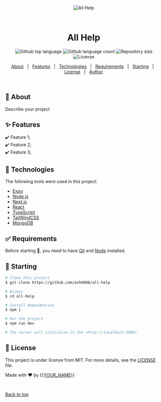 <div align="center" id="top"> 
  <img src="./.github/app.gif" alt="All Help" />

&#xa0;

  <!-- <a href="https://allhelp.netlify.app">Demo</a> -->
</div>

<h1 align="center">All Help</h1>

<p align="center">
  <img alt="Github top language" src="https://img.shields.io/github/languages/top/osh6006/all-help?color=56BEB8">

  <img alt="Github language count" src="https://img.shields.io/github/languages/count/osh6006/all-help?color=orange">

  <img alt="Repository size" src="https://img.shields.io/github/repo-size/osh6006/all-help?color=red">

  <img alt="License" src="https://img.shields.io/github/license/osh6006/all-help?color=skyblue">

  <!-- <img alt="Github issues" src="https://img.shields.io/github/issues/{{YOUR_GITHUB_USERNAME}}/all-help?color=56BEB8" /> -->

  <!-- <img alt="Github forks" src="https://img.shields.io/github/forks/{{YOUR_GITHUB_USERNAME}}/all-help?color=56BEB8" /> -->

  <!-- <img alt="Github stars" src="https://img.shields.io/github/stars/{{YOUR_GITHUB_USERNAME}}/all-help?color=56BEB8" /> -->
</p>

<!-- Status -->

<!-- <h4 align="center">
	🚧  All Help 🚀 Under construction...  🚧
</h4>

<hr> -->

<p align="center">
  <a href="#dart-about">About</a> &#xa0; | &#xa0; 
  <a href="#sparkles-features">Features</a> &#xa0; | &#xa0;
  <a href="#rocket-technologies">Technologies</a> &#xa0; | &#xa0;
  <a href="#white_check_mark-requirements">Requirements</a> &#xa0; | &#xa0;
  <a href="#checkered_flag-starting">Starting</a> &#xa0; | &#xa0;
  <a href="#memo-license">License</a> &#xa0; | &#xa0;
  <a href="https://github.com/osh6006" target="_blank">Author</a>
</p>

<br>

## :dart: About

Describe your project

## :sparkles: Features

:heavy_check_mark: Feature 1;\
:heavy_check_mark: Feature 2;\
:heavy_check_mark: Feature 3;

## :rocket: Technologies

The following tools were used in this project:

- [Expo](https://expo.io/)
- [Node.js](https://nodejs.org/en/)
- [Next.js](https://nextjs.org/)
- [React](https://pt-br.reactjs.org/)
- [TypeScript](https://www.typescriptlang.org/)
- [TailWindCSS](https://tailwindcss.com/)
- [MongoDB](https://www.mongodb.com/)

## :white_check_mark: Requirements

Before starting :checkered_flag:, you need to have [Git](https://git-scm.com) and [Node](https://nodejs.org/en/) installed.

## :checkered_flag: Starting

```bash
# Clone this project
$ git clone https://github.com/osh6006/all-help

# Access
$ cd all-help

# Install dependencies
$ npm i

# Run the project
$ npm run dev

# The server will initialize in the <http://localhost:3000>
```

## :memo: License

This project is under license from MIT. For more details, see the [LICENSE](LICENSE.md) file.

Made with :heart: by <a href="https://github.com/osh6006" target="_blank">{{YOUR_NAME}}</a>

&#xa0;

<a href="#top">Back to top</a>
